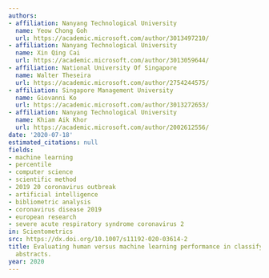 ```yaml
---
authors:
- affiliation: Nanyang Technological University
  name: Yeow Chong Goh
  url: https://academic.microsoft.com/author/3013497210/
- affiliation: Nanyang Technological University
  name: Xin Qing Cai
  url: https://academic.microsoft.com/author/3013059644/
- affiliation: National University Of Singapore
  name: Walter Theseira
  url: https://academic.microsoft.com/author/2754244575/
- affiliation: Singapore Management University
  name: Giovanni Ko
  url: https://academic.microsoft.com/author/3013272653/
- affiliation: Nanyang Technological University
  name: Khiam Aik Khor
  url: https://academic.microsoft.com/author/2002612556/
date: '2020-07-18'
estimated_citations: null
fields:
- machine learning
- percentile
- computer science
- scientific method
- 2019 20 coronavirus outbreak
- artificial intelligence
- bibliometric analysis
- coronavirus disease 2019
- european research
- severe acute respiratory syndrome coronavirus 2
in: Scientometrics
src: https://dx.doi.org/10.1007/s11192-020-03614-2
title: Evaluating human versus machine learning performance in classifying research
  abstracts.
year: 2020
---
```

